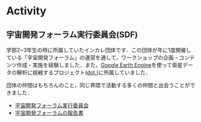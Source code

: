 # Activity

## 宇宙開発フォーラム実行委員会(SDF)

学部2~3年生の時に所属していたインカレ団体です．この団体が年に1度開催している「宇宙開発フォーラム」の運営を通して，ワークショップの企画・コンテンツ作成・実施を経験しました．また，[Google Earth Engine](https://earthengine.google.com/)を使って衛星データの解析に挑戦するプロジェクト([dot.](https://www.sdfec.org/projects#project_dot))に所属していました．

団体の仲間はもちろんのこと，同じ界隈で活動する多くの仲間と出会うことができました．

- [宇宙開発フォーラム実行委員会](https://www.sdfec.org/)
- [宇宙開発フォーラムの報告書](https://www.sdfec.org/reports)
